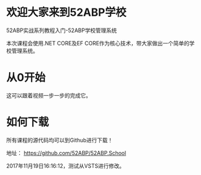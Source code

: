 # 欢迎大家来到52ABP学校
52ABP实战系列教程入门-52ABP学校管理系统  

本次课程会使用.NET CORE及EF CORE作为核心技术，带大家做出一个简单的学校管理系统。



# 从0开始

这可以跟着视频一步一步的完成它。


# 如何下载

 所有课程的源代码均可以到Github进行下载！

 地址： https://github.com/52ABP/52ABP.School


 2017年11月19日16:16:12，测试从VSTS进行修改。
